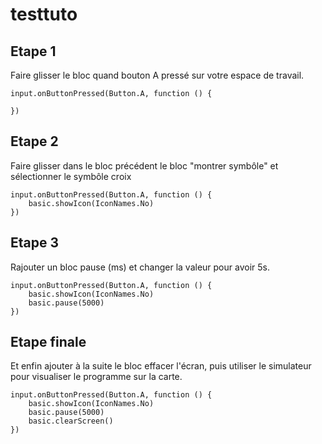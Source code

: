 # testtuto

## Etape 1
Faire glisser le bloc quand bouton A pressé
sur votre espace de travail.

```blocks
input.onButtonPressed(Button.A, function () {
	
})
```
## Etape 2
Faire glisser dans le bloc précédent
le bloc "montrer symbôle" et sélectionner
le symbôle croix

```blocks
input.onButtonPressed(Button.A, function () {
    basic.showIcon(IconNames.No)
})
```

## Etape 3
Rajouter un bloc pause (ms) et changer
la valeur pour avoir 5s.

```blocks
input.onButtonPressed(Button.A, function () {
    basic.showIcon(IconNames.No)
    basic.pause(5000)
})
```

## Etape finale
Et enfin ajouter à la suite le bloc
effacer l'écran, puis utiliser le simulateur
pour visualiser le programme sur la carte.

```blocks
input.onButtonPressed(Button.A, function () {
    basic.showIcon(IconNames.No)
    basic.pause(5000)
    basic.clearScreen()
})
```

